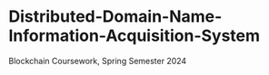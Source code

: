 # Distributed-Domain-Name-Information-Acquisition-System
Blockchain Coursework, Spring Semester 2024
